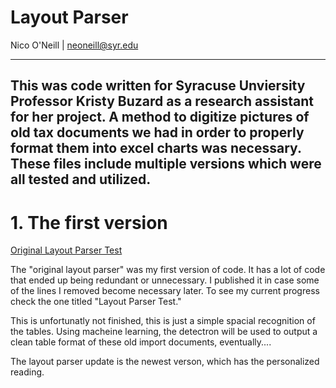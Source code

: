 # Layout Parser
Nico O'Neill | [neoneill@syr.edu](mailto:neoneill@syr.edu)

---

This was code written for Syracuse Unviersity Professor Kristy Buzard as a research assistant for her project. A method to digitize pictures of old tax documents we had in order to properly format them into excel charts was necessary. These files include multiple versions which were all tested and utilized.
---

# 1. The first version

[Original Layout Parser Test](https://github.com/ninoc0/Layout-Parser/blob/main/orignal_layout_parser_test.ipynb)


The "original layout parser" was my first version of code. It has a lot of code that ended up being redundant or unnecessary. I published it in case some of the lines I removed become necessary later. To see my current progress check the one titled "Layout Parser Test."

This is unfortunatly not finished, this is just a simple spacial recognition of the tables. Using macheine learning, the detectron will be used to output a clean table format of these old import documents, eventually....

The layout parser update is the newest verson, which has the personalized reading. 
